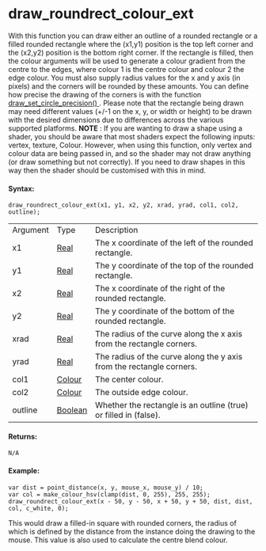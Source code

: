 # draw_roundrect_colour_ext

With this function you can draw either an outline of a rounded rectangle
or a filled rounded rectangle where the (x1,y1) position is the top left
corner and the (x2,y2) position is the bottom right corner. If the
rectangle is filled, then the colour arguments will be used to generate
a colour gradient from the centre to the edges, where colour 1 is the
centre colour and colour 2 the edge colour. You must also supply radius
values for the x and y axis (in pixels) and the corners will be rounded
by these amounts. You can define how precise the drawing of the corners
is with the function [ draw_set_circle_precision()
](draw_set_circle_precision) . Please note that the rectangle being
drawn may need different values (+/-1 on the x, y, or width or height)
to be drawn with the desired dimensions due to differences across the
various supported platforms. **NOTE** : If you are wanting to draw a
shape using a shader, you should be aware that most shaders expect the
following inputs: vertex, texture, Colour. However, when using this
function, only vertex and colour data are being passed in, and so the
shader may not draw anything (or draw something but not correctly). If
you need to draw shapes in this way then the shader should be customised
with this in mind.

#### Syntax:

``` gml
draw_roundrect_colour_ext(x1, y1, x2, y2, xrad, yrad, col1, col2, outline);
```

|          |                                                                                                           |                                                                      |
|----------|-----------------------------------------------------------------------------------------------------------|----------------------------------------------------------------------|
| Argument | Type                                                                                                      | Description                                                          |
| x1       |  [Real](../../../../../GameMaker_Language/GML_Overview/Data_Types)                                    | The x coordinate of the left of the rounded rectangle.               |
| y1       |  [Real](../../../../../GameMaker_Language/GML_Overview/Data_Types)                                    | The y coordinate of the top of the rounded rectangle.                |
| x2       |  [Real](../../../../../GameMaker_Language/GML_Overview/Data_Types)                                    | The x coordinate of the right of the rounded rectangle.              |
| y2       |  [Real](../../../../../GameMaker_Language/GML_Overview/Data_Types)                                    | The y coordinate of the bottom of the rounded rectangle.             |
| xrad     |  [Real](../../../../../GameMaker_Language/GML_Overview/Data_Types)                                    | The radius of the curve along the x axis from the rectangle corners. |
| yrad     |  [Real](../../../../../GameMaker_Language/GML_Overview/Data_Types)                                    | The radius of the curve along the y axis from the rectangle corners. |
| col1     |  [Colour](../../../../../GameMaker_Language/GML_Reference/Drawing/Colour_And_Alpha/Colour_And_Alpha)  | The center colour.                                                   |
| col2     |  [Colour](../../../../../GameMaker_Language/GML_Reference/Drawing/Colour_And_Alpha/Colour_And_Alpha)  | The outside edge colour.                                             |
| outline  |  [Boolean](../../../../../GameMaker_Language/GML_Overview/Data_Types)                                 | Whether the rectangle is an outline (true) or filled in (false).     |

#### Returns:

``` gml
N/A
```

#### Example:

``` gml
var dist = point_distance(x, y, mouse_x, mouse_y) / 10;
var col = make_colour_hsv(clamp(dist, 0, 255), 255, 255);
draw_roundrect_colour_ext(x - 50, y - 50, x + 50, y + 50, dist, dist, col, c_white, 0);
```

This would draw a filled-in square with rounded corners, the radius of
which is defined by the distance from the instance doing the drawing to
the mouse. This value is also used to calculate the centre blend colour.
